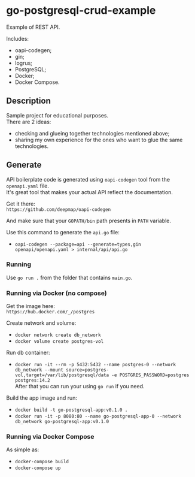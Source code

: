 # go-postgresql-crud-example
Example of REST API.  

Includes:    
- oapi-codegen;  
- gin;  
- logrus;  
- PostgreSQL;  
- Docker;
- Docker Compose.

## Description

Sample project for educational purposes.  
There are 2 ideas:  
- checking and glueing together technologies mentioned above;
- sharing my own experience for the ones who want to glue the same technologies.

## Generate

API boilerplate code is generated using `oapi-codegen` tool from the `openapi.yaml` file.  
It's great tool that makes your actual API reflect the documentation.  

Get it there:  
`https://github.com/deepmap/oapi-codegen`  

And make sure that your `GOPATH/bin` path presents in `PATH` variable.  

Use this command to generate the `api.go` file:  
- `oapi-codegen --package=api --generate=types,gin openapi/openapi.yaml > internal/api/api.go`  

### Running

Use `go run .` from the folder that contains `main.go`.

### Running via Docker (no compose)

Get the image here:  
`https://hub.docker.com/_/postgres`  

Create network and volume:   
- `docker network create db_network`  
- `docker volume create postgres-vol`  

Run db container:  
- `docker run -it --rm -p 5432:5432 --name postgres-0 --network db_network --mount source=postgres-vol,target=/var/lib/postgresql/data -e POSTGRES_PASSWORD=postgres postgres:14.2`  
After that you can run your using `go run` if you need.

Build the app image and run:  
- `docker build -t go-postgresql-app:v0.1.0 .`  
- `docker run -it -p 8080:80 --name go-postgresql-app-0 --network db_network go-postgresql-app:v0.1.0`  

### Running via Docker Compose

As simple as:  
- `docker-compose build`  
- `docker-compose up`  
